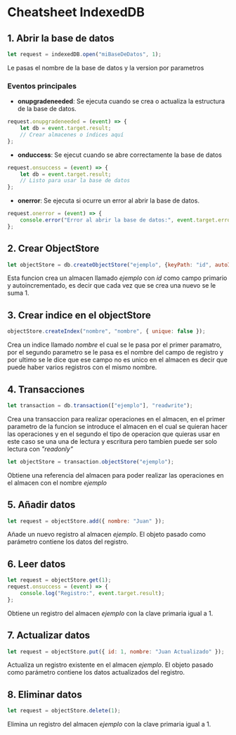 # Cheatsheet IndexedDB

## 1. Abrir la base de datos

```javascript
let request = indexedDB.open("miBaseDeDatos", 1);
```
Le pasas el nombre de la base de datos y la version por parametros

### Eventos principales
- **onupgradeneeded**: Se ejecuta cuando se crea o actualiza la estructura de la base de datos.
```javascript
request.onupgradeneeded = (event) => {
    let db = event.target.result;
    // Crear almacenes o índices aquí
};
```

- **onduccess**: Se ejecut cuando se abre correctamente la base de datos
```javascript
request.onsuccess = (event) => {
    let db = event.target.result;
    // Listo para usar la base de datos
};
```

- **onerror**: Se ejecuta si ocurre un error al abrir la base de datos.
```javascript
request.onerror = (event) => {
    console.error("Error al abrir la base de datos:", event.target.error);
};
```

## 2. Crear ObjectStore

```javascript
let objectStore = db.createObjectStore("ejemplo", {keyPath: "id", autoIncrement: true});
```
Esta funcion crea un almacen llamado *ejemplo* con *id* como campo primario y autoincrementado, es decir que cada vez que se crea una nuevo se le suma 1.

## 3. Crear indice en el objectStore

```javascript
objectStore.createIndex("nombre", "nombre", { unique: false });
```
Crea un indice llamado *nombre* el cual se le pasa por el primer paramatro, por el segundo parametro se le pasa es el nombre del campo de registro y por ultimo se le dice que ese campo no es unico en el almacen es decir que puede haber varios registros con el mismo nombre.

## 4. Transacciones

```javascript
let transaction = db.transaction(["ejemplo"], "readwrite");
```
Crea una transaccion para realizar operaciones en el almacen, en el primer parametro de la funcion se introduce el almacen en el cual se quieran hacer las operaciones y en el segundo el tipo de operacion que quieras usar en este caso se una una de lectura y escritura pero tambien puede ser solo lectura con *"readonly"*

```javascript
let objectStore = transaction.objectStore("ejemplo");
```
Obtiene una referencia del almacen para poder realizar las operaciones en el almacen con el nombre *ejemplo*

## 5. Añadir datos

```javascript
let request = objectStore.add({ nombre: "Juan" });
```
Añade un nuevo registro al almacen *ejemplo*. El objeto pasado como parámetro contiene los datos del registro.

## 6. Leer datos

```javascript
let request = objectStore.get(1);
request.onsuccess = (event) => {
    console.log("Registro:", event.target.result);
};
```
Obtiene un registro del almacen *ejemplo* con la clave primaria igual a 1.

## 7. Actualizar datos

```javascript
let request = objectStore.put({ id: 1, nombre: "Juan Actualizado" });
```
Actualiza un registro existente en el almacen *ejemplo*. El objeto pasado como parámetro contiene los datos actualizados del registro.

## 8. Eliminar datos

```javascript
let request = objectStore.delete(1);
```
Elimina un registro del almacen *ejemplo* con la clave primaria igual a 1.
